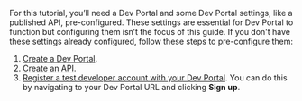 For this tutorial, you’ll need a Dev Portal and some Dev Portal settings, like a published API, pre-configured. These settings are essential for Dev Portal to function but configuring them isn’t the focus of this guide. If you don't have these settings already configured, follow these steps to pre-configure them:

1. [Create a Dev Portal](https://cloud.konghq.com/catalog/create).
1. [Create an API](https://cloud.konghq.com/catalog/apis).
1. [Register a test developer account with your Dev Portal](/dev-portal/developer-signup/#1-register-or-sign-in). You can do this by navigating to your Dev Portal URL and clicking **Sign up**.